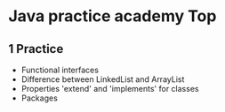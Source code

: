 # Java practice academy Top

## 1 Practice
- Functional interfaces
- Difference between LinkedList and ArrayList
- Properties 'extend' and 'implements' for classes
- Packages 